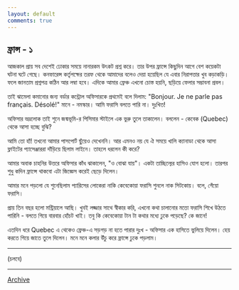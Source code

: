 ```yaml
---
layout: default
comments: true
---
```


## ফ্রান্স - ১

আজকাল প্রায় সব দেশেই ঢোকার সময়ে নানারকম উৎকট প্রশ্ন করে। তার উপর ফ্রান্সে কিছুদিন আগে বেশ কয়েকটা ঘটনা ঘটে গেছে। কনফারেন্স কর্তৃপক্ষের তরফ থেকে আমাদের বলেও দেয়া হয়েছিল যে এবার নিরাপত্তার খুব কড়াকড়ি। ফলে জানতাম প্রশ্নপত্র কঠিন আর লম্বা হবে। এদিকে আমার ফ্রেঞ্চ এখনো চোস্ত হয়নি, ছড়িয়ে ফেলার সম্ভাবনা প্রবল।

তাই ঝামেলা কমানোর জন্য বর্ডার কন্ট্রোল অফিসারকে প্রথমেই বলে দিলাম: "Bonjour. Je ne parle pas français. Désolé!" মানে - নমস্কার। আমি ফরাসি বলতে পারি না। দুঃখিত!

অফিসার ভদ্রলোক তাই শুনে জন্মভূমি-র পিসিমার স্টাইলে এক ভুরু তুলে তাকালেন। বললেন - কেবেক (Quebec) থেকে আসা হচ্ছে বুঝি?

আমি তো হাঁ! তখনো আমার পাসপোর্ট ছুঁয়েও দেখেননি। আর এমনও নয় যে ঐ সময়ে খালি ক্যানাডা থেকে আসা ফ্লাইটের প্যাসেঞ্জাররা দাঁড়িয়ে ছিলাম লাইনে। তাহলে ধরলেন কী করে?

আমার অবাক চাহনির উত্তরে অফিসার কাঁধ ঝাকালেন, "ও বোঝা যায়"। একটা তাচ্ছিল্যের হাসিও যোগ হলো। তারপর শুধু কদিন ফ্রান্সে থাকবো এটা জিজ্ঞেস করেই ছেড়ে দিলেন।

আমার মনে পড়লো যে শুনেছিলাম প্যারিসের লোকেরা নাকি কেবেকোয়া ফরাসি শুনলে নাক সিটকোয়। বলে, গেঁয়ো ফরাসি।

প্রায় তিন বছর হলো মন্ট্রিয়ালে আছি। খুবই লজ্জার সাথে স্বীকার করি, এখনো কথা চালানোর মতো ফরাসি শিখে উঠতে পারিনি - বলতে গিয়ে বারবার হোঁচট খাই। তবু কি কেবেকোয়া টান টা কথার মধ্যে ঢুকে পড়েছে? কে জানে!

এতদিন ধরে Quebec এ থেকেও ফ্রেঞ্চ-এ সড়গড় না হতে পারার দুঃখ - অফিসার এক হাসিতে ভুলিয়ে দিলেন। হেয় করতে গিয়ে জাতে তুলে দিলেন। মনে মনে কলার উঁচু করে ফ্রান্সে ঢুকে পড়লাম। 

* * *

(চলবে)

* * *

[Archive](../archive)
